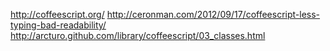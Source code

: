 

http://coffeescript.org/
http://ceronman.com/2012/09/17/coffeescript-less-typing-bad-readability/
http://arcturo.github.com/library/coffeescript/03_classes.html